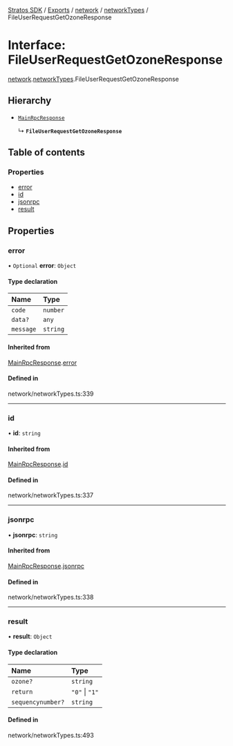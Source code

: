 [Stratos SDK](../README.md) / [Exports](../modules.md) / [network](../modules/network.md) / [networkTypes](../modules/network.networkTypes.md) / FileUserRequestGetOzoneResponse

# Interface: FileUserRequestGetOzoneResponse

[network](../modules/network.md).[networkTypes](../modules/network.networkTypes.md).FileUserRequestGetOzoneResponse

## Hierarchy

- [`MainRpcResponse`](network.networkTypes.MainRpcResponse.md)

  ↳ **`FileUserRequestGetOzoneResponse`**

## Table of contents

### Properties

- [error](network.networkTypes.FileUserRequestGetOzoneResponse.md#error)
- [id](network.networkTypes.FileUserRequestGetOzoneResponse.md#id)
- [jsonrpc](network.networkTypes.FileUserRequestGetOzoneResponse.md#jsonrpc)
- [result](network.networkTypes.FileUserRequestGetOzoneResponse.md#result)

## Properties

### error

• `Optional` **error**: `Object`

#### Type declaration

| Name | Type |
| :------ | :------ |
| `code` | `number` |
| `data?` | `any` |
| `message` | `string` |

#### Inherited from

[MainRpcResponse](network.networkTypes.MainRpcResponse.md).[error](network.networkTypes.MainRpcResponse.md#error)

#### Defined in

network/networkTypes.ts:339

___

### id

• **id**: `string`

#### Inherited from

[MainRpcResponse](network.networkTypes.MainRpcResponse.md).[id](network.networkTypes.MainRpcResponse.md#id)

#### Defined in

network/networkTypes.ts:337

___

### jsonrpc

• **jsonrpc**: `string`

#### Inherited from

[MainRpcResponse](network.networkTypes.MainRpcResponse.md).[jsonrpc](network.networkTypes.MainRpcResponse.md#jsonrpc)

#### Defined in

network/networkTypes.ts:338

___

### result

• **result**: `Object`

#### Type declaration

| Name | Type |
| :------ | :------ |
| `ozone?` | `string` |
| `return` | ``"0"`` \| ``"1"`` |
| `sequencynumber?` | `string` |

#### Defined in

network/networkTypes.ts:493
